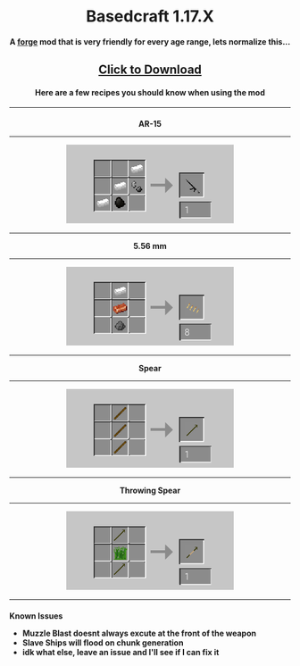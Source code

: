<h1 align="center">Basedcraft 1.17.X</h1>
<h4 align="center">A <a href="https://files.minecraftforge.net/net/minecraftforge/forge/index_1.17.1.html" download>forge</a> mod that is very friendly for every age range, lets normalize this...</h4>
<h2 align="center"><a href="https://github.com/Sneedsberg/Basedcraft/releases/download/Release/Sneedsberg.jar" download>Click to Download</a></h2>
<h4 align="center">Here are a few recipes you should know when using the mod</h4>
<hr>
<h4 align="center">
AR-15
<hr>
<img src="https://raw.githubusercontent.com/Sneedsberg/Basedcraft/main/ar15%20recipe.png">
<hr>
5.56 mm
<hr>
<img src="https://raw.githubusercontent.com/Sneedsberg/Basedcraft/main/bullet%20recipe.png">
<hr>
Spear
<hr>
<img src="https://raw.githubusercontent.com/Sneedsberg/Basedcraft/main/spear%20recipe.png">
<hr>
Throwing Spear
<hr>
<img src="https://raw.githubusercontent.com/Sneedsberg/Basedcraft/main/throwing%20spear%20recipe.png">
<hr>
</h4>
<h4>Known Issues

- Muzzle Blast doesnt always excute at the front of the weapon
- Slave Ships will flood on chunk generation
- idk what else, leave an issue and I'll see if I can fix it
</h4>
